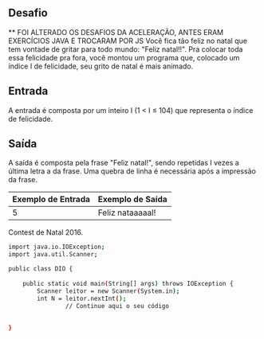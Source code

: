 ## Desafio

** FOI ALTERADO OS DESAFIOS DA ACELERAÇÃO, ANTES ERAM EXERCÍCIOS JAVA E TROCARAM POR JS
Você fica tão feliz no natal que tem vontade de gritar para todo mundo: "Feliz natal!!". Pra colocar toda essa felicidade pra fora, você montou um programa que, colocado um índice I de felicidade, seu grito de natal é mais animado.

## Entrada

A entrada é composta por um inteiro I (1 < I ≤ 104) que representa o índice de felicidade.

## Saída

A saída é composta pela frase "Feliz natal!", sendo repetidas I vezes a última letra a da frase. Uma quebra de linha é necessária após a impressão da frase.

| Exemplo de Entrada | Exemplo de Saída|
| ---|--- |
| 5 | Feliz nataaaaal! |

Contest de Natal 2016.

```bash
import java.io.IOException;
import java.util.Scanner;

public class DIO {
 	
	public static void main(String[] args) throws IOException {
		Scanner leitor = new Scanner(System.in);
		int N = leitor.nextInt();
                // Continue aqui o seu código
	
	
}

```
	